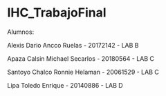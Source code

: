 # IHC_TrabajoFinal

Alumnos:

Alexis Dario Ancco Ruelas - 20172142 - LAB B

Apaza Calsin Michael Secarlos - 20180564 - LAB C

Santoyo Chalco Ronnie Helaman - 20061529 - LAB C

Lipa Toledo Enrique - 20140886 - LAB D
